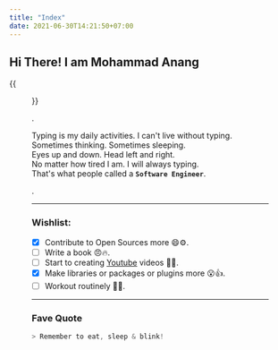 ```yaml
---
title: "Index"
date: 2021-06-30T14:21:50+07:00
---
```


## Hi There! I am Mohammad Anang

{{<figure class="avatar" src="/8413482.jpeg" alt="avatar">}}

.  

Typing is my daily activities. I can't live without typing.  
Sometimes thinking. Sometimes sleeping.  
Eyes up and down. Head left and right.  
No matter how tired I am. I will always typing.  
That's what people called a **`Software Engineer`**.  

.  

***

### Wishlist:

- [x] Contribute to Open Sources more 😄⚙️.
- [ ] Write a book 😠🔥.
- [ ] Start to creating [Youtube](https://www.youtube.com/channel/UCKJx6n1PIpMrjx0zYQhDYRQ) videos 😬🎥.
- [x] Make libraries or packages or plugins more 😮👍.
- [ ] Workout routinely 🥱💪.

***

### Fave Quote

```javascript
> Remember to eat, sleep & blink!
```
